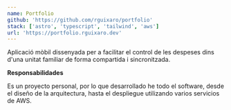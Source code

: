 ```yaml
---
name: Portfolio
github: 'https://github.com/rguixaro/portfolio'
stack: ['astro', 'typescript', 'tailwind', 'aws']
url: 'https://portfolio.rguixaro.dev'
---
```


Aplicació mòbil dissenyada per a facilitar el control de les despeses dins d'una
unitat familiar de forma compartida i sincronitzada.

<b>Responsabilidades</b>

Es un proyecto personal, por lo que desarrollado he todo el software, desde el diseño
de la arquitectura, hasta el despliegue utilizando varios servicios de AWS.
